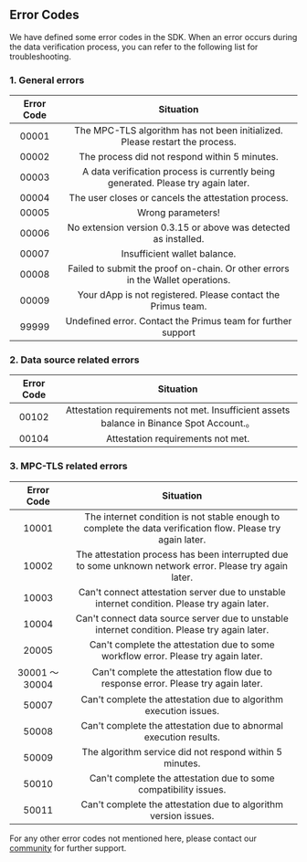 ## Error Codes

We have defined some error codes in the SDK. When an error occurs during the data verification process, you can refer to the following list for troubleshooting.

### 1. General errors

| Error Code | Situation |
| :-: | :-: |
| 00001 | The MPC-TLS algorithm has not been initialized. Please restart the process. |
| 00002 | The process did not respond within 5 minutes. |
| 00003 | A data verification process is currently being generated. Please try again later. |
| 00004 | The user closes or cancels the attestation process. |
| 00005 | Wrong parameters! |
| 00006 | No extension version 0.3.15 or above was detected as installed. |
| 00007 | Insufficient wallet balance. |
| 00008 | Failed to submit the proof on-chain. Or other errors in the Wallet operations. |
| 00009 | Your dApp is not registered. Please contact the Primus team. |
| 99999 | Undefined error. Contact the Primus team for further support |


### 2. Data source related errors


| Error Code | Situation |
| :-: | :-: |
| 00102 | Attestation requirements not met. Insufficient assets balance in Binance Spot Account.。 |
| 00104 | Attestation requirements not met. |

### 3. MPC-TLS related errors


| Error Code | Situation |
| :-: | :-: |
| 10001 | The internet condition is not stable enough to complete the data verification flow. Please try again later. |
| 10002 | The attestation process has been interrupted due to some unknown network error. Please try again later. |
| 10003 | Can't connect attestation server due to unstable internet condition. Please try again later. |
| 10004 | Can't connect data source server due to unstable internet condition. Please try again later. |
| 20005 | Can't complete the attestation due to some workflow error. Please try again later. |
| 30001 ～ 30004 | Can't complete the attestation flow due to response error. Please try again later. |
| 50007 | Can't complete the attestation due to algorithm execution issues. |
| 50008 | Can't complete the attestation due to abnormal execution results. |
| 50009 | The algorithm service did not respond within 5 minutes. |
| 50010 | Can't complete the attestation due to some compatibility issues. |
| 50011 | Can't complete the attestation due to algorithm version issues. |


For any other error codes not mentioned here, please contact our [community](https://discord.gg/AYGSqCkZTz) for further support.


